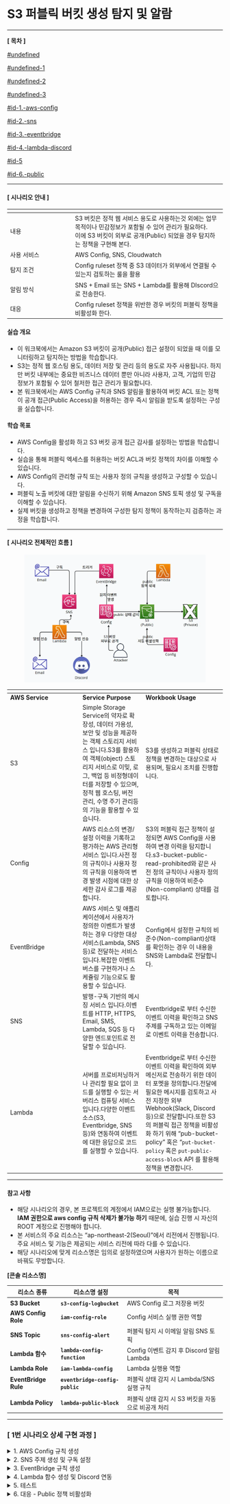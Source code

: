 # S3 퍼블릭 버킷 생성 탐지 및 알람

***

**\[ 목차 ]**

[#undefined](./#undefined "mention")

[#undefined-1](./#undefined-1 "mention")

[#undefined-2](./#undefined-2 "mention")

[#undefined-3](./#undefined-3 "mention")

[#id-1.-aws-config](./#id-1.-aws-config "mention")

[#id-2.-sns](./#id-2.-sns "mention")

[#id-3.-eventbridge](./#id-3.-eventbridge "mention")

[#id-4.-lambda-discord](./#id-4.-lambda-discord "mention")

[#id-5](./#id-5 "mention")

[#id-6.-public](./#id-6.-public "mention")

***

#### \[ 시나리오 안내 ]

<table data-header-hidden><thead><tr><th width="137.5"></th><th></th></tr></thead><tbody><tr><td>내용</td><td>S3 버킷은 정적 웹 서비스 용도로 사용하는것 외에는 업무 목적이나 민감정보가 포함될 수 있어 관리가 필요하다.
<br>이에 S3 버킷이 외부로 공개(Public) 되었을 경우 탐지하는 정책을 구현해 본다.</td></tr><tr><td>사용 서비스</td><td>AWS Config, SNS, Cloudwatch</td></tr><tr><td>탐지 조건</td><td>Config ruleset 정책 중 S3 데이터가 외부에서 연결될 수 있는지 검토하는 룰을 활용</td></tr><tr><td>알림 방식</td><td>SNS + Email 또는 SNS + Lambda를 활용해 DIscord으로 전송한다. </td></tr><tr><td>대응</td><td>Config ruleset 정책을 위반한 경우 버킷의 퍼블릭 정책을 비활성화 한다.</td></tr></tbody></table>

#### 실습 개요

* 이 워크북에서는 Amazon S3 버킷이 공개(Public) 접근 설정이 되었을 때 이를 모니터링하고 탐지하는 방법을 학습합니다.
* S3는 정적 웹 호스팅 용도, 데이터 저장 및 관리 등의 용도로 자주 사용됩니다. 하지만 버킷 내부에는 중요한 비즈니스 데이터 뿐만 아니라 사용자, 고객, 기업의 민감 정보가 포함될 수 있어 철저한 접근 관리가 필요합니다.
* 본 워크북에서는 AWS Config 규칙과 SNS 알림을 활용하여 버킷 ACL 또는 정책이 공개 접근(Public Access)을 허용하는 경우 즉시 알림을 받도록 설정하는 구성을 실습합니다.

#### 학습 목표

* AWS Config을 활성화 하고 S3 버킷 공개 접근 감사를 설정하는 방법을 학습합니다.
* 실습을 통해 퍼블릭 엑세스를 허용하는 버킷 ACL과 버킷 정책의 차이를 이해할 수 있습니다.
* AWS Config의 관리형 규칙 또는 사용자 정의 규칙을 생성하고 구성할 수 있습니다.
* 퍼블릭 노출 버킷에 대한 알림을 수신하기 위해 Amazon SNS 토픽 생성 및 구독을 이해할 수 있습니다.
* 실제 버킷을 생성하고 정책을 변경하여 구성한 탐지 정책이 동작하는지 검증하는 과정을 학습합니다.

***

#### \[ 시나리오 전체적인 흐름 ]

<figure><img src="../../../.gitbook/assets/image.png" alt=""><figcaption></figcaption></figure>

<table data-header-hidden><thead><tr><th width="155"></th><th></th><th></th></tr></thead><tbody><tr><td><strong>AWS Service</strong></td><td><strong>Service Purpose</strong></td><td><strong>Workbook Usage</strong></td></tr><tr><td>S3</td><td>Simple Storage Service의 약자로 확장성, 데이터 가용성, 보안 및 성능을 제공하는 객체 스토리지 서비스 입니다.S3를 활용하여 객체(object) 스토리지 서비스로 이밎, 로그, 백업 등 비정형데이터를 저장할 수 있으며, 정적 웹 호스팅, 버전 관리, 수명 주기 관리등의 기능을 활용할 수 있습니다.</td><td>S3를 생성하고 퍼블릭 상태로 정책을 변경하는 대상으로 사용되며, 필요시 조치를 진행합니다.</td></tr><tr><td>Config</td><td>AWS 리소스의 변경/설정 이력을 기록하고 평가하는 AWS 관리형 서비스 입니다.사전 정의 규칙이나 사용자 정의 규칙을 이용하여 변경 발생 시점에 대한 상세한 감사 로그를 제공합니다.</td><td>S3의 퍼블릭 접근 정책이 설정되면 AWS Config을 사용하여 변경 이력을 탐지합니다.s3-bucket-public-read-prohibited와 같은 사전 정의 규칙이나 사용자 정의 규칙을 이용하여 비준수(Non-compliant) 상태를 검토합니다.</td></tr><tr><td>EventBridge</td><td>AWS 서비스 및 애플리케이션에서 사용자가 정의한 이벤트가 발생하는 경우 다양한 대상 서비스(Lambda, SNS 등)로 전달하는 서비스 입니다.복잡한 이벤트 버스를 구현하거나 스케쥴링 기능으로도 활용할 수 있습니다.</td><td>Config에서 설정한 규칙의 비준수(Non-compliant)상태를 확인하는 경우 이 내용을 SNS와 Lambda로 전달합니다.</td></tr><tr><td>SNS</td><td>발행-구독 기반의 메시징 서비스 입니다.이벤트를 HTTP, HTTPS, Email, SMS, Lambda, SQS 등 다양한 엔드포인트로 전달할 수 있습니다.</td><td>Eventbridge로 부터 수신한 이벤트 이력을 확인하고 SNS 주제를 구독하고 있는 이메일로 이벤트 이력을 전송합니다.</td></tr><tr><td>Lambda</td><td>서버를 프로비저닝하거나 관리할 필요 없이 코드를 실행할 수 있는 서버리스 컴퓨팅 서비스입니다.다양한 이벤트 소스(S3, Eventbridge, SNS 등)와 연동하여 이벤트에 대한 응답으로 코드를 실행할 수 있습니다.</td><td>Eventbridge로 부터 수신한 이벤트 이력을 확인하여 외부 메신저로 전송하기 위한 데이터 포멧을 정의합니다.전달에 필요한 메시지를 검토하고 사전 지정한 외부 Webhook(Slack, Discord 등)으로 전달합니다.또한 S3의 퍼블릭 접근 정책을 비활성화 하기 위해 “pub-bucket-policy” 혹은 “<code>put-bucket-policy</code> 혹은 <code>put-public-access-block</code> API 를 활용해 정책을 변경합니다.</td></tr></tbody></table>

***

#### 참고 사항

* 해당 시나리오의 경우, 본 프로젝트의 계정에서 IAM으로는 실행 불가능합니다. **IAM 권한으로 aws config 규칙 삭제가 불가능 하기** 때문에, 실습 진행 시 자신의 ROOT 계정으로 진행해야 합니다.
* 본 서비스의 주요 리소스는 “ap-northeast-2(Seoul)”에서 리전에서 진행됩니다. 주요 서비스 및 기능은 제공되는 서비스 리전에 따라 다를 수 있습니다.
* 해당 시나리오에 맞게 리소스명은 임의로 설정하였으며 사용자가 원하는 이름으로 바꿔도 무방합니다.



**\[콘솔 리소스명]**

| 리소스 종류               | 리소스명 설정                         | 목적                                |
| -------------------- | ------------------------------- | --------------------------------- |
| **S3 Bucket**        | **`s3-config-logbucket`**       | AWS Config 로그 저장용 버킷              |
| **AWS Config Role**  | **`iam-config-role`**           | Config 서비스 실행 권한 역할               |
| **SNS Topic**        | **`sns-config-alert`**          | 퍼블릭 탐지 시 이메일 알림 SNS 토픽            |
| **Lambda 함수**        | **`lambda-config-function`**    | Config 이벤트 감지 후 Discord 알림 Lambda |
| **Lambda Role**      | **`iam-lambda-config`**         | Lambda 실행용 역할                     |
| **EventBridge Rule** | **`eventbridge-config-public`** | 퍼블릭 상태 감지 시 Lambda/SNS 실행 규칙      |
| **Lambda Policy**    | **`lambda-public-block`**       | 퍼블릭 상태 감지 시 S3 버킷을 자동으로 비공개 처리    |

***

### **\[ 1번 시나리오 상세 구현 과정 ]**

<details>

<summary>1. AWS Config 규칙 생성</summary>

**STEP 1) Config 검색**

<figure><img src="../../../.gitbook/assets/image (1).png" alt=""><figcaption></figcaption></figure>

S3 퍼블릭 설정을 탐지하는 규칙을 생성하기 위해 Config로 이동한다.



**\[Configuration Recoder 설정 확인]**

<figure><img src="../../../.gitbook/assets/image (2).png" alt=""><figcaption></figcaption></figure>

고객 관리형 레코드의 경우, Config 규칙은 고객이 직접 설정한 레코더를 전제로 작동하기 때문에 고객 관리형 레코드 기록이 활성화되어 있어야 한다.



<div align="left"><figure><img src="../../../.gitbook/assets/image (3).png" alt="" width="563"><figcaption></figcaption></figure></div>

<div align="left"><figure><img src="../../../.gitbook/assets/image (4).png" alt="" width="563"><figcaption></figcaption></figure></div>

만일 레코드가 설정되어 있지 않다면 위와 같이 설정하면 된다.

재정의 설정 경우, 해당 리소스 유형은 탐지에서 제거되기 때문에 정의를 하지 않는 것이 좋다.



**STEP 2) 전송 채널 설정**

<figure><img src=".gitbook/assets/스크린샷 2025-07-15 134451 (1).png" alt=""><figcaption></figcaption></figure>

* **Data retention period:** Retain AWS Config data for 7 years(2557 days)
* **Amazon S3 bucket:** Create a bucket
* **S3 Bucket name:** **`s3-config-logbucket`**

해당 항목을 지정하고 **Save**버튼을 클릭한다.



**STEP 3 ) Config 규칙 추가**

<figure><img src=".gitbook/assets/스크린샷 2025-07-15 134933.png" alt=""><figcaption></figcaption></figure>

AWS Config > Rules > Add rules를 클릭한다.



<figure><img src=".gitbook/assets/스크린샷 2025-07-15 135045.png" alt=""><figcaption></figcaption></figure>

* **Select rule type:** Add AWS managed rule
* **`s3-bucket-public-read-prohibited`** 필터링 후 Next 클릭한다.&#x20;



<figure><img src=".gitbook/assets/스크린샷 2025-07-15 135140.png" alt=""><figcaption></figcaption></figure>

<figure><img src=".gitbook/assets/스크린샷 2025-07-15 135157.png" alt=""><figcaption></figcaption></figure>

* **Scope of changes** : Resources
* **Resource category** : All resource categories
* **Resource type:** Multiple selected
* **Frequency:** 24 hours&#x20;



<figure><img src=".gitbook/assets/스크린샷 2025-07-15 135936.png" alt=""><figcaption></figcaption></figure>

**`s3-bucket-public-write-prohibited`** 도 동일한 방식으로 진행하며 다음과 같이 규칙이 생성된 결과를 볼 수 있다. 실습이 끝난 후에는 평가당 $0.001 청구되므로 빈도는 최소화하고 필요 없는 규칙은 삭제하는 것이 좋다.

<table><thead><tr><th width="167.640625">규칙 이름</th><th>개념</th></tr></thead><tbody><tr><td><code>s3-bucket-public-read-prohibited</code></td><td>S3 버킷이 <strong>인터넷에 공개적으로 읽기 가능</strong>한 상태인지 감지하는 AWS Config 규칙이다.<br>즉, 누구나 객체를 다운로드할 수 있는 상태를 비준수(위험)로 판단한다.</td></tr><tr><td><code>s3-bucket-public-write-prohibited</code></td><td>S3 버킷이 <strong>인터넷에 공개적으로 쓰기 가능</strong>한 상태인지 감지하는 규칙이다.<br>즉, 누구나 객체를 업로드하거나 덮어쓸 수 있는 상태를 <strong>비정상으로 간주한다.</strong></td></tr></tbody></table>

</details>

<details>

<summary>2. SNS 주제 생성 및 구독 설정</summary>

**STEP 1) SNS 검색**

<figure><img src=".gitbook/assets/image (68).png" alt=""><figcaption></figcaption></figure>

알람을 전송 받을 주제 및 구독을 생성하기 위해 AWS 콘솔에서 **SNS 서비스**로 이동한다.



**STEP 2) 주제 생성**

<figure><img src=".gitbook/assets/스크린샷 2025-07-15 140416 (2).png" alt=""><figcaption></figcaption></figure>

좌측 탭에서 Topic으로 이동 후 **Create topic** 버튼을 클릭한다.

<figure><img src=".gitbook/assets/스크린샷 2025-07-15 140509 (1).png" alt=""><figcaption></figcaption></figure>

* **Type** : Standard
* **Name** : **`sns-config-alert`**&#x20;



**STEP 3 ) 구독 생성**

<figure><img src=".gitbook/assets/스크린샷 2025-07-15 140539.png" alt=""><figcaption></figcaption></figure>

생성된 주제 확인 후 **Create subscription**을 누른다.



**\[ 구독 생성 - 세부사항 ]**

<figure><img src=".gitbook/assets/스크린샷 2025-07-15 140634.png" alt=""><figcaption></figcaption></figure>

* **Protocol** : Email
* **Endpoint** : 알람 받을 이메일 주소



**STEP 4 ) 구독한 이메일 인증**

<figure><img src=".gitbook/assets/image (1) (2) (1).png" alt=""><figcaption></figcaption></figure>

알림 수신을 설정한 Email에 Subscription Confirmation 메일을 전송 받고 \*\*\*\*생성된 구독 확인 후 메일 인증을 해야 한다.

<figure><img src=".gitbook/assets/image (2) (2) (1).png" alt=""><figcaption></figcaption></figure>

**Confirm subscription**를 눌러 인증을 완료하면, SNS 구독이 정상적으로 등록된 것이다.

</details>

<details>

<summary>3. EventBridge 규칙 생성</summary>

**STEP 1) EventBridge 검색**

<figure><img src=".gitbook/assets/image.png" alt=""><figcaption></figcaption></figure>

AWS 서비스들이 발생시키는 이벤트를 감지하고, 조건에 따라 자동으로 후속 작업을 실행할 수 있도록 연결해주기 위해 AWS 콘솔에서 **EventBridge 서비스**로 이동한다.



**STEP 2) EventBridge 생성**

<figure><img src=".gitbook/assets/image (1).png" alt=""><figcaption></figcaption></figure>

**Create rule** 버튼을 클릭해서 새 EventBridge 규칙을 생성한다.



**\[ 규칙 세부 정보 정의 ]**

<figure><img src=".gitbook/assets/스크린샷 2025-07-16 210112.png" alt=""><figcaption></figcaption></figure>

* **Name** : **`eventbridge-config-public`**
* **Description**: (옵션)
* **Event bus :** default
* **Rule type** : Rule with an event pattern

규칙 이름, 설명, EventBus 종류, 규칙 유형(이벤트 패턴 기반 or 스케줄 기반) 설정 후 **Next버튼**을 클릭한다.



**\[ 이벤트 패턴 작성 ]**

<figure><img src=".gitbook/assets/스크린샷 2025-07-16 210309.png" alt=""><figcaption></figcaption></figure>

<figure><img src=".gitbook/assets/스크린샷 2025-07-16 210552.png" alt=""><figcaption></figcaption></figure>

* **Events :** Other
*   **Event pattern** : Custom pattern (JSON editor)

    사용자가 원하는 조건만 감지할 수 있도록 JSON으로 직접 작성
*   새 평가 결과가 **비준수(NON\_COMPLIANT)** 일 때 **이벤트를 탐지**하는 역할 JSON 코드

    ```json
    {
      "source": ["aws.config"],
      "detail-type": ["Config Rules Compliance Change"],
      "detail": {
        "configRuleName": [
          "s3-bucket-public-read-prohibited",
          "s3-bucket-public-write-prohibited"
        ],
        "newEvaluationResult": {
          "complianceType": ["NON_COMPLIANT"]
        }
      }
    }
    ```



**\[ 설정 규칙 안내]**

| 규칙 이름                               | 개념                                                                                                                              |
| ----------------------------------- | ------------------------------------------------------------------------------------------------------------------------------- |
| `s3-bucket-public-read-prohibited`  | <p>S3 버킷이 <strong>인터넷에 공개적으로 읽기 가능</strong>한 상태인지 감지하는 AWS Config 규칙이다.<br>즉, 누구나 객체를 다운로드할 수 있는 상태를 비준수(위험)로 판단한다.</p>         |
| `s3-bucket-public-write-prohibited` | <p>S3 버킷이 <strong>인터넷에 공개적으로 쓰기 가능</strong>한 상태인지 감지하는 규칙이다.<br>즉, 누구나 객체를 업로드하거나 덮어쓸 수 있는 상태를 <strong>비정상으로 간주한다.</strong></p> |

**\[ 대상 1 선택 ]**

<figure><img src=".gitbook/assets/스크린샷 2025-07-16 210706.png" alt=""><figcaption></figcaption></figure>

이벤트 발생 시 알릴 대상 (Target)을 설정한다.

* **Target types:** AWS service
* **Select a target:** SNS topic
* **Target location:** Target in this account
* **Topic:** 미리 만들어 둔 sns topic 선택&#x20;



**\[ 대상 2 선택 ]**

<figure><img src=".gitbook/assets/스크린샷 2025-07-16 210811.png" alt=""><figcaption></figcaption></figure>

이벤트가 감지되었을 때 실행할 대상 지정하고 **Next**버튼을 클릭한다.

* **Target types:** AWS service
* **Select a target:** Lambda Function
* **Target location:** Target in this account
* **Topic:** 미리 만들어 둔 lambda 함수 선택&#x20;



**\[ 태그 구성 (선택) ]**

<figure><img src=".gitbook/assets/image (2).png" alt=""><figcaption></figcaption></figure>

태그 구성은 선택 사항이므로 **Next**버튼을 클릭한다.



**\[ 검토 및 생성 ]**

<figure><img src=".gitbook/assets/스크린샷 2025-07-16 212027.png" alt=""><figcaption></figcaption></figure>

설정 내용 최종 확인 후 **Create rule**버튼을 클릭한다.

* status - **enabled** 확인&#x20;



**\[ 생성된 규칙 확인 ]**

<figure><img src=".gitbook/assets/스크린샷 2025-07-16 211813.png" alt=""><figcaption></figcaption></figure>

규칙이 정상적으로 생성되었는지 확인해준다.

</details>

<details>

<summary>4. Lambda 함수 생성 및 Discord 연동</summary>

**STEP 1) Discord 채널 생성 및 WebHook 설정**

**\[ 채널 만들기 ]**

<figure><img src=".gitbook/assets/스크린샷 2025-07-22 130818.png" alt="" width="304"><figcaption></figcaption></figure>

이벤트에 관한 알림을 수신 할 채널을 만들어준다.

* **채널 이름** : **`s3-public-alarm`**&#x20;



**\[ 채널 편집 ]**

<figure><img src=".gitbook/assets/스크린샷 2025-07-22 130959.png" alt="" width="290"><figcaption></figcaption></figure>

위와 같이 생성된 채널에서 **채널 편집**을 클릭한다.



**\[ 웹후크 연동 ]**

<figure><img src=".gitbook/assets/image (69).png" alt=""><figcaption></figcaption></figure>

왼쪽 상단의 설정 목록에서 **연동 → 웹후크 만들기**를 클릭하여 웹후크 봇을 만들어 준다.



**\[ 웹후크 URL 복사 ]**

<figure><img src=".gitbook/assets/스크린샷 2025-07-22 131248.png" alt=""><figcaption></figcaption></figure>

**웹후크 URL 복사** 버튼을 클릭해 Lambda에서 사용할 URL을 복사한다.

* **이름** : WEBHOOK\_URL
* **채널** : #s3-public-alarm (앞서 생성한 채널 이름 선택)&#x20;



**STEP 2) Lambda 함수 생성**

<figure><img src=".gitbook/assets/image (1) (3).png" alt=""><figcaption></figcaption></figure>

알람을 발송할 함수를 만들기 위해 AWS 콘솔에서 **Lambda서비스**로 이동한다.

<figure><img src=".gitbook/assets/image (2) (3).png" alt=""><figcaption></figcaption></figure>

Lambda 서비스 화면 오른쪽 상단의 **Create a function** 버튼을 클릭한다.



**\[ 함수 생성 ]**

<figure><img src=".gitbook/assets/스크린샷 2025-07-16 204403.png" alt=""><figcaption></figcaption></figure>

함수 이름, 런타임 및 아키텍처를 지정하고 **Create function** 버튼을 클릭한다.

* **Author from scratch** 선택
* **Function name** : **`lambda-config-function`**
* **Runtime** : Python 3.13
* **Architecture** : x86\_64&#x20;



**\[ 생성된 함수 확인 ]**

<figure><img src=".gitbook/assets/스크린샷 2025-07-16 204505.png" alt=""><figcaption></figcaption></figure>

정상적으로 Lambda함수가 생성되었는지 확인해준다.



**STEP 3) 환경 변수 편집**

<figure><img src=".gitbook/assets/스크린샷 2025-07-16 204614.png" alt=""><figcaption></figcaption></figure>

**Configuration → Environment variables**로 들어가서 **Edit** 버튼을 클릭한다.



**\[ 환경 변수 추가 ]**

<figure><img src=".gitbook/assets/image (70).png" alt=""><figcaption></figcaption></figure>

Edit environment variables로 이동하여 **Add environment variables** 버튼을 클릭한다.



**\[ 환경 변수에 키와 값 추가 ]**

<figure><img src=".gitbook/assets/스크린샷 2025-07-16 204746.png" alt=""><figcaption></figcaption></figure>

**Key, Value**를 다음과 같이 추가한 이후 **Save**버튼을 눌러 환경 변수를 추가해 준다.

* **Key, Value는 표를 참고**

| Key                   | **용도/설명**            | Value                                                                                                              |
| --------------------- | -------------------- | ------------------------------------------------------------------------------------------------------------------ |
| DISCORD\_WEBHOOK\_URL | 디스코드 알림용 Webhook URL | <p><a href="https://discord.com/api/webhooks/~~~">https://discord.com/api/webhooks/~~~</a> <br>(알림 받을 웹후크 url)</p> |



**STEP 4) Lambda 코드 소스 편집**

<figure><img src=".gitbook/assets/스크린샷 2025-07-16 205203.png" alt=""><figcaption></figcaption></figure>

Code탭에서 **Lambda python 코드**를 작성 후 **Deploy**버튼을 클릭하여 배포해 준다.

```python
import json
import urllib3
import os

http = urllib3.PoolManager()
DISCORD_WEBHOOK_URL = os.environ.get("DISCORD_WEBHOOK_URL", "")

def lambda_handler(event, context):
    try:
        detail = event.get("detail", {})
    except:
        return {"statusCode": 400, "body": "Invalid EventBridge message"}

    bucket_name = detail.get("resourceId", "Unknown")
    compliance = detail.get("newEvaluationResult", {}).get("complianceType", "UNKNOWN")
    annotation = detail.get("newEvaluationResult", {}).get("annotation", "No annotation")

    message = {
        "content": (
            f"S3 Public Access Detected\\n"
            f"Bucket: `{bucket_name}`\\n"
            f"Compliance Status: `{compliance}`\\n"
            f"Reason: {annotation}"
        )
    }

    try:
        http.request(
            "POST",
            DISCORD_WEBHOOK_URL,
            body=json.dumps(message),
            headers={"Content-Type": "application/json"}
        )
    except:
        return {"statusCode": 500, "body": "Failed to send Discord message"}

    return {"statusCode": 200, "body": "Alert sent"}

```



**STEP 5) lambda 트리거 추가**

<figure><img src=".gitbook/assets/스크린샷 2025-07-16 205445.png" alt=""><figcaption></figcaption></figure>

생성한 Lambda함수의 다이어그램 왼쪽 하단의 **Add trigger**버튼을 클릭한다.



**\[ Lambda 트리거 - EventBridge ]**

<figure><img src=".gitbook/assets/스크린샷 2025-07-16 212211.png" alt=""><figcaption></figcaption></figure>

트리거 구성, EventBridge를 지정하고 **Add**버튼을 클릭한다.

* **Trigger configuration:** EventBridge
* **Rule:** Existing rules
* **Existing rules:** 생성한 eventbridge rule 선택&#x20;



**\[ 추가된 트리거 확인 ]**

<figure><img src=".gitbook/assets/스크린샷 2025-07-16 212312.png" alt=""><figcaption></figcaption></figure>

EventBridge가 정상적으로 트리거링 되었고 Discord에 알림을 보내기 위한 설정을 마쳤다.

</details>

<details>

<summary>5. 테스트</summary>

> S3에서 Public 버킷을 생성하여 이벤트를 탐지할 수 있다.

**STEP 1) S3 검색**

<figure><img src=".gitbook/assets/image (71).png" alt=""><figcaption></figcaption></figure>

테스트용 Public 버킷을 생성하기 위해 **S3로 서비스로 이동**한다.



**STEP 2) S3 bucket 생성**

\[ **S3 bucket 생성 ]**

<figure><img src=".gitbook/assets/image (1) (4).png" alt=""><figcaption></figcaption></figure>

**S3** 서비스 화면 오른쪽 상단의 **Create a bucket**버튼을 클릭한다.



**\[ bucket 속성 선택 ]**

<figure><img src=".gitbook/assets/스크린샷 2025-07-17 153244.png" alt=""><figcaption></figcaption></figure>

<figure><img src=".gitbook/assets/스크린샷 2025-07-17 153148.png" alt=""><figcaption></figcaption></figure>

* **Bucket name:** **`s3-public-bucket-whs`**
* **Object Ownership:** ACLs enabled(recommended)
* **Block Public Access settings for this bucket:** Block all public access 모두 체크 해제 (퍼블릭 액세스 차단 비활성화 한다.)&#x20;



**\[버킷 정책 편집]**

<figure><img src=".gitbook/assets/스크린샷 2025-07-17 153438.png" alt=""><figcaption></figcaption></figure>

<figure><img src=".gitbook/assets/스크린샷 2025-07-17 153513.png" alt=""><figcaption></figcaption></figure>

**생성한 버킷 >  Permission > Bucket policy Edit** 클릭 후 Policy generator로 들어간다.



**\[버킷 정책에 PublicRead 권한 부여]**

<figure><img src=".gitbook/assets/스크린샷 2025-07-18 143948.png" alt=""><figcaption></figcaption></figure>

<figure><img src=".gitbook/assets/스크린샷 2025-07-18 144019.png" alt=""><figcaption></figcaption></figure>

* **Select Type of Policy :** S3 Bucket Policy
* **Principal :** \*
* **Actions :** s3:GetObject
*   **ARN :** { bucket ARN}/\*

    ARN은 버킷 정책기 생성 누르는 페이지에 복사하여 붙여놓기를 하면 된다. 그리고 bucket ARN 뒤에 /\* 부분을 입력하고 Add Statement를 입력한다.

위의 내용을 다 채우고, **Generate Policy**를 클릭하면 정책이 생성된다.



<figure><img src=".gitbook/assets/스크린샷 2025-07-18 143821.png" alt=""><figcaption></figcaption></figure>

정책을 생성하면 위와 같이 생성되는 것을 볼 수 있다.

<figure><img src=".gitbook/assets/스크린샷 2025-07-18 144328.png" alt=""><figcaption></figcaption></figure>

생성된 정책을 복사하여 붙여 놓으면 Bucket Policy는 완료한 것이다.



**\[테스트 위한 S3 버킷 객체 생성]**

<figure><img src=".gitbook/assets/스크린샷 2025-07-18 143337.png" alt=""><figcaption></figcaption></figure>

<figure><img src=".gitbook/assets/스크린샷 2025-07-18 145143.png" alt=""><figcaption></figcaption></figure>

**생성한 버킷 > Objects > Upload** 선택하여

{% hint style="info" %}
[test\_v2 (1).html](attachment:38e7a4b1-f884-4fab-96e6-4f560a1dd849:test_v2.html)
{% endhint %}

해당 테스트 파일을 업로드한다.



<figure><img src=".gitbook/assets/스크린샷 2025-07-18 145237.png" alt=""><figcaption></figcaption></figure>

<figure><img src=".gitbook/assets/스크린샷 2025-07-18 145321.png" alt=""><figcaption></figcaption></figure>

**해당 테스트 파일 > Permission > Edit**을 클릭하여 ACL의 퍼블릭 액세스를 (Everyone-public access) **읽기(Read)**&#xB85C; 변경한다.



<figure><img src=".gitbook/assets/스크린샷 2025-07-18 145417.png" alt=""><figcaption></figcaption></figure>

해당 url은 **모든 사람**(즉, 퍼블릭 액세스)로 접근하면 탐지가 된다.



<figure><img src=".gitbook/assets/스크린샷 2025-07-18 145519.png" alt=""><figcaption></figcaption></figure>

S3 버킷을 **퍼블릭**으로 생성하면, aws config에서 `s3-bucket-public-read-prohibited` 규칙이 미준수된 것을 확인할 수 있다.

</details>

<details>

<summary>6. 대응 - Public 정책 비활성화</summary>

**\[lambda 활용하여 Public를 비활성화]**

<figure><img src=".gitbook/assets/스크린샷 2025-07-18 150848.png" alt=""><figcaption></figcaption></figure>

**IAM > Roles > 생성한 lambda 함수** 선택한다.



<figure><img src=".gitbook/assets/스크린샷 2025-07-18 151024.png" alt=""><figcaption></figcaption></figure>

<figure><img src=".gitbook/assets/스크린샷 2025-07-18 153818.png" alt=""><figcaption></figcaption></figure>

<figure><img src=".gitbook/assets/스크린샷 2025-07-18 151611.png" alt=""><figcaption></figcaption></figure>

**Permissions > Create inline policy** 클릭하여

```json
{
  "Version": "2012-10-17",
  "Statement": [
    {
      "Effect": "Allow",
      "Action": [
        "s3:GetBucketPolicy",
        "s3:DeleteBucketPolicy",
        "s3:PutBucketPolicy",
        "s3:PutBucketAcl",
        "s3:PutBucketPublicAccessBlock",
        "s3:GetBucketPublicAccessBlock"
      ],
      "Resource": "*"
    }
  ]
}

```

해당 인라인 정책을 입력한다.

* Policy name: `lambda-public-block` 입력 후 Create policy 클릭한다.&#x20;



<figure><img src=".gitbook/assets/스크린샷 2025-07-18 155144.png" alt=""><figcaption></figcaption></figure>

Lambda에 다음과 같은 코드로 수정하고 Deploy한다.

```python
import json
import boto3
import urllib3
import os
from datetime import datetime, timedelta, timezone

s3 = boto3.client("s3")
http = urllib3.PoolManager()

DISCORD_WEBHOOK_URL = os.environ.get("DISCORD_WEBHOOK_URL", "")

def lambda_handler(event, context):
    # 버킷 이름 파싱
    bucket_name = event.get("detail", {}).get("resourceId", "").replace("AWS::S3::Bucket::", "")
    compliance = event.get("detail", {}).get("newEvaluationResult", {}).get("complianceType", "UNKNOWN")
    annotation = event.get("detail", {}).get("newEvaluationResult", {}).get("annotation", "No annotation")
    
    # 계정 ID 수정 (accountId → account)
    aws_account_id = event.get("account", "Unknown Account")
    aws_region = event.get("region", "Unknown Region")

    # KST 시간으로 변환
    utc_now = datetime.utcnow().replace(tzinfo=timezone.utc)
    kst_now = utc_now.astimezone(timezone(timedelta(hours=9)))
    detected_time = kst_now.strftime("%Y-%m-%d %H:%M:%S (KST)")

    print(f"Processing bucket: {bucket_name}")

    result_messages = []

    # Step 1: 퍼블릭 액세스 차단 활성화
    try:
        s3.put_public_access_block(
            Bucket=bucket_name,
            PublicAccessBlockConfiguration={
                "BlockPublicAcls": True,
                "IgnorePublicAcls": True,
                "BlockPublicPolicy": True,
                "RestrictPublicBuckets": True
            }
        )
        msg = f" 퍼블릭 액세스 차단 활성화 완료"
        print(msg)
        result_messages.append(f"- {msg}")
    except Exception as e:
        msg = f"❌ 퍼블릭 액세스 차단 실패: {str(e)}"
        print(msg)
        result_messages.append(f"- {msg}")

    # Step 2: 버킷 정책 제거
    try:
        s3.delete_bucket_policy(Bucket=bucket_name)
        msg = f" 버킷 정책 제거 완료"
        print(msg)
        result_messages.append(f"- {msg}")
    except Exception as e:
        msg = f"❌ 버킷 정책 제거 실패: {str(e)}"
        print(msg)
        result_messages.append(f"- {msg}")

    # 디스코드 알림 메시지 구성
    discord_message = {
        "content": (
            "**[S3 퍼블릭 버킷 이벤트 감지]**\\n"
            f"• 버킷 이름: `{bucket_name}`\\n"
            f"• 컴플라이언스 상태: {compliance}\\n"
            f"• 탐지 사유: {annotation}\\n"
            f"• 조치 결과:\\n" + "\\n".join(result_messages) + "\\n"
            f"• 이벤트 발생 시간: {detected_time}\\n"
            f"• AWS 계정 ID: {aws_account_id}\\n"
            f"• 리전: {aws_region}"
        )
    }

    # 디스코드 알림 전송
    if DISCORD_WEBHOOK_URL:
        try:
            http.request(
                "POST",
                DISCORD_WEBHOOK_URL,
                body=json.dumps(discord_message),
                headers={"Content-Type": "application/json"}
            )
            print("Discord notification sent successfully.")
        except Exception as e:
            print(f"Discord notification failed: {e}")
    else:
        print("DISCORD_WEBHOOK_URL is not set in environment variables.")

    return {
        "statusCode": 200,
        "body": f"Remediation completed for bucket: {bucket_name}"
    }

```



**\[대응 test]**

[5. 테스트 ](https://www.notion.so/5-232b5a2aa9af80139344d2b14b26cef0?pvs=21)방법으로 진행할 수도 있지만, **Cloudshell**을 사용하면 명령어 입력 만으로 테스트를 진행할 수 있기 때문에 해당 방법으로 진행하였다.

<figure><img src=".gitbook/assets/스크린샷 2025-07-18 160340.png" alt=""><figcaption></figcaption></figure>

```bash
#테스트 버킷 새로 생성
aws s3api create-bucket \\
  --bucket s3-public-bucket-test123 \\
  --region ap-northeast-2 \\
  --create-bucket-configuration LocationConstraint=ap-northeast-2
```

```bash
#퍼블릭 액세스 차단 해제
aws s3api put-public-access-block \\
  --bucket s3-public-bucket-test123 \\
  --public-access-block-configuration '{
    "BlockPublicAcls": false,
    "IgnorePublicAcls": false,
    "BlockPublicPolicy": false,
    "RestrictPublicBuckets": false
  }'
```

```bash
#퍼블릭 읽기 정책 적용
aws s3api put-bucket-policy \\
  --bucket s3-public-bucket-test123 \\
  --policy '{
    "Version": "2012-10-17",
    "Statement": [
      {
        "Sid": "PublicRead",
        "Effect": "Allow",
        "Principal": "*",
        "Action": "s3:GetObject",
        "Resource": "arn:aws:s3:::s3-public-bucket-test123/*"
      }
    ]
  }'
```

CloudShell 접속 후 다음 명령어들을 입력하여 대응 테스트용 버킷을 생성한다.



<figure><img src=".gitbook/assets/스크린샷 2025-07-18 160005.png" alt=""><figcaption></figcaption></figure>

<figure><img src=".gitbook/assets/스크린샷 2025-07-18 155749.png" alt=""><figcaption></figcaption></figure>

생성된 버킷( s3-public-bucket-test123)에 들어가면 다음과 같이 **퍼블릭 액세스 차단**이 활성화되고, **버킷 정책이 제거**된 것을 확인할 수 있다.

***

**\[ Email 알림 확인 ]**

<figure><img src=".gitbook/assets/스크린샷 2025-07-23 153050.png" alt=""><figcaption></figcaption></figure>

**\[ Discord 알림 확인 ]**

<figure><img src=".gitbook/assets/스크린샷 2025-07-23 153519.png" alt="" width="474"><figcaption></figcaption></figure>

</details>


